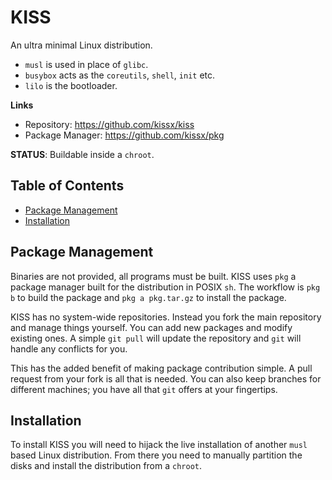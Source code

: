 # KISS

An ultra minimal Linux distribution.

- `musl` is used in place of `glibc`.
- `busybox` acts as the `coreutils`, `shell`, `init` etc.
- `lilo` is the bootloader.


**Links**

- Repository: <https://github.com/kissx/kiss>
- Package Manager: <https://github.com/kissx/pkg>


**STATUS**: Buildable inside a `chroot`.


## Table of Contents

<!-- vim-markdown-toc GFM -->

* [Package Management](#package-management)
* [Installation](#installation)

<!-- vim-markdown-toc -->


## Package Management

Binaries are not provided, all programs must be built. KISS uses `pkg` a package manager built for the distribution in POSIX `sh`. The workflow is `pkg b` to build the package and `pkg a pkg.tar.gz` to install the package.

KISS has no system-wide repositories. Instead you fork the main repository and manage things yourself. You can add new packages and modify existing ones. A simple `git pull` will update the repository and `git` will handle any conflicts for you.

This has the added benefit of making package contribution simple. A pull request from your fork is all that is needed. You can also keep branches for different machines; you have all that `git` offers at your fingertips.


## Installation

To install KISS you will need to hijack the live installation of another `musl` based Linux distribution. From there you need to manually partition the disks and install the distribution from a `chroot`.
